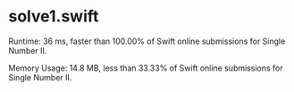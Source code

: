 # solve1.swift

Runtime: 36 ms, faster than 100.00% of Swift online submissions for Single Number II.

Memory Usage: 14.8 MB, less than 33.33% of Swift online submissions for Single Number II.

